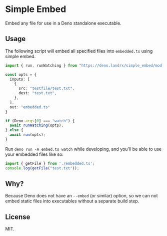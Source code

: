 # Simple Embed

Embed any file for use in a Deno standalone executable.


## Usage
The following script will embed all specified files into `embedded.ts` using simple embed.
```ts
import { run, runWatching } from "https://deno.land/x/simple_embed/mod.ts";

const opts = {
  inputs: [
    {
      src: "testfile/test.txt",
      dest: "test.txt",
    },
  ],
  out: "embedded.ts"
}

if (Deno.args[0] === "watch") {
  await runWatching(opts);
} else {
  await run(opts);
}
```

Run `deno run -A embed.ts watch` while developing, and you'll be able to use your embedded files like so:

```ts
import { getFile } from './embedded.ts';
console.log(getFile("test.txt"));
```

## Why?
Because Deno does not have an `--embed` (or similar) option, so we can not embed static files into executables without a separate build step.

## License
MIT.